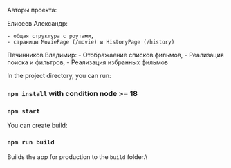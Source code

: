 
Авторы проекта:

Елисеев Александр:

    - общая структура с роутами, 
    - страницы MoviePage (/movie) и HistoryPage (/history)
Печинников Владимир:
    - Отображаение списков фильмов,
    - Реализация поиска и фильтров,
    - Реализация избранных фильмов

In the project directory, you can run:

### `npm install` with condition node >= 18
### `npm start`

You can create build:
### `npm run build`

Builds the app for production to the `build` folder.\

